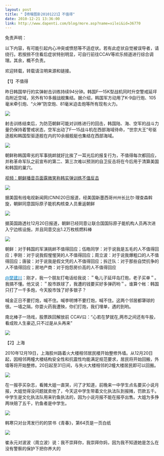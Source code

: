 ```yaml
---
layout: post
title: "【喷嚏图卦20101221】不值得"
date: 2010-12-21 13:36:00
link: http://www.dapenti.com/blog/more.asp?name=xilei&id=36770
---
```


<div class="oblog_text" align="left">
<p>免责声明：</p>
<p>以下内容，有可能引起内心冲突或愤怒等不适症状。若有此症状自觉被误导者，请绕行。若按捺不住看后症状特别明显，可自行前往CCAV等欢乐频道进行综合调理。其余，概不负责。<a></a> </p>
<p>欢迎转载，转载请注明来源和链接。</p>
<p>【1】不值得</p>
<p>昨日韩国举行的实弹射击训练持续94分钟。韩国F—15K型战机同时升空警戒延坪岛附近空域，另外有10多艘战舰集结。据介绍，韩国军方动用了K-9自行炮、105毫米牵引炮、“火神”防空炮、81毫米迫击炮等所有现有火力。</p>
<p><img style="BORDER-BOTTOM-COLOR: #000000; BORDER-TOP-COLOR: #000000; BORDER-RIGHT-COLOR: #000000; BORDER-LEFT-COLOR: #000000" border="0" src="http://pic.dapenti.com/2010/12/21/dapenti_AIdGFnik_MKoHp.jpg"></p>
<p>射击训练结束后，为防范朝鲜可能对训练进行的回击，韩国陆、海、空军的战斗力量仍保持着警戒状态，空军出动了F—15战斗机在西部海域待命，“世宗大王”号驱逐舰和韩国型驱逐舰在内的10余艘舰艇也集结在西部海域。</p>
<p><img style="BORDER-BOTTOM-COLOR: #000000; BORDER-TOP-COLOR: #000000; BORDER-RIGHT-COLOR: #000000; BORDER-LEFT-COLOR: #000000" border="0" src="http://pic.dapenti.com/2010/12/21/dapenti_AIdGF4iD_tVbHa.jpg"></p>
<p>朝鲜称韩国卑劣的军事挑衅就好比挨了一耳光后的报复行为，不值得每次都回应，并称革命军队之前宣布的第二、第三次难以预测的自卫反击将在今后用于清算美国和韩国的巢穴。</p>
<p><a href="more.asp?name=xilei&amp;id=36766">视频：朝鲜播音员面露微笑称韩实弹训练不值反击</a></p>
<p><img style="BORDER-BOTTOM-COLOR: #000000; BORDER-TOP-COLOR: #000000; BORDER-RIGHT-COLOR: #000000; BORDER-LEFT-COLOR: #000000" border="0" src="http://pic.dapenti.com/2010/12/21/dapenti_AIdBrpYm_11p8ED.jpg"></p>
<p>据美国有线电视新闻网(CNN)20日报道，经美国新墨西哥州州长比尔·理查森斡旋，朝鲜同意国际原子能机构核查人员重返朝鲜</p>
<p><img style="BORDER-BOTTOM-COLOR: #000000; BORDER-TOP-COLOR: #000000; BORDER-RIGHT-COLOR: #000000; BORDER-LEFT-COLOR: #000000" border="0" src="http://pic.dapenti.com/2010/12/21/dapenti_AIdDUsoy_bP6oj.jpg"></p>
<p>据英国路透社12月20日报道，朝鲜已经同意让联合国国际原子能机构人员再次进入宁边核设施，并且同意交出1.2万枚核燃料棒</p>
<p><img style="BORDER-BOTTOM-COLOR: #000000; BORDER-TOP-COLOR: #000000; BORDER-RIGHT-COLOR: #000000; BORDER-LEFT-COLOR: #000000" border="0" src="http://pic.dapenti.com/2010/12/21/dapenti_AIdDU6Ms_esLEC.jpg"></p>
<p>朝鲜：对于韩国的军演挑衅不值得回应；伍皓同学：对于说我是五毛的人不值得回应；李刚：对于说我假惺惺哭的人不值得回应；周立波：对于说我爆粗口的人不值得回应；唐骏：对于说我是假文凭的人不值得回应；拆迁队：对于那些自焚抗争的人不值得回应；房地产商：对于抱怨房价高的人不值得回应 </p>
<p><a href="http://t.sina.com.cn/1676368781"><font color="#0082cb">@樊建川</font></a>：刚才，我一个朋友打电话给我说：＂龟儿子延坪岛打炮，老子买单＂。我搞不懂。他又说：＂股市跌球了，我遭的钱要买好多弹药哟＂。谁算个帐：韩国只打了一千多炮，今天股市蚀了好多银子？ </p>
<p>喊金正日不要打炮，喊不住。喊李明博不要打炮，喊不住。这两个邻居都犟球的很。一墙之隔，你耍火药我遭殃，你们打炮，我们埋单，遇的到哟。</p>
<p>南北棒子一场戏，股票跌回解放前 CCAV曰：“心若在梦就在,两市之间还有牛股，看成败人生豪迈,只不过是从头再来”</p>
<p><img style="BORDER-BOTTOM-COLOR: #000000; BORDER-TOP-COLOR: #000000; BORDER-RIGHT-COLOR: #000000; BORDER-LEFT-COLOR: #000000" border="0" src="http://pic.dapenti.com/2010/12/21/dapenti_AIdDUeFr_dR0uH.jpg"></p>
<p>【2】上海</p>
<p>2010年12月19日，上海胶州路着火大楼相邻居民楼开始整修外墙。从12月20日起，因相邻两幢大楼结构安全性和抗震性均能满足规范要求，居民将开始回搬，外墙等将开始整修。20日起至31日间，与失火大楼相邻的2幢大楼居民即可以回搬。</p>
<p><img style="BORDER-BOTTOM-COLOR: #000000; BORDER-TOP-COLOR: #000000; BORDER-RIGHT-COLOR: #000000; BORDER-LEFT-COLOR: #000000" border="0" src="http://pic.dapenti.com/2010/12/21/dapenti_AIefnAAc_Q0nWf.jpg"></p>
<p>在一报亭买杂志，看摊大姐一直哭，问了才知道，前晚来一中学生点名要买小说月报，大姐觉得没问题就卖他了，今天这中学生带着文化执法队到报摊，罚款五千。中学生是文化执法队用来钓鱼执法的，因为小说月报不能在报亭出售。大姐为多挣两块赔了五千，钓鱼者是中学生。 </p>
<p><img style="BORDER-BOTTOM-COLOR: #000000; BORDER-TOP-COLOR: #000000; BORDER-RIGHT-COLOR: #000000; BORDER-LEFT-COLOR: #000000" border="0" src="http://pic.dapenti.com/2010/12/21/dapenti_AIe74y4y_gn1Xh.jpg"></p>
<p>韩寒只对台湾发行的的禁书《青春》，第64页是一页白纸</p>
<p><img style="BORDER-BOTTOM-COLOR: #000000; BORDER-TOP-COLOR: #000000; BORDER-RIGHT-COLOR: #000000; BORDER-LEFT-COLOR: #000000" border="0" src="http://pic.dapenti.com/2010/12/21/dapenti_AIdLCq3P_teGgk.jpg"></p>
<p>崔永元对波波（周立波）说：我不崇拜你，我崇拜你妈，因为我不知道她是怎么在没有警察的保护下把你养大的</p>
</div>